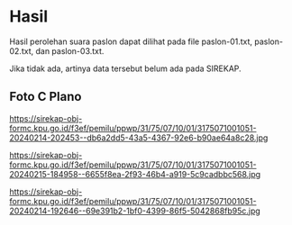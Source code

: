 # Hasil

Hasil perolehan suara paslon dapat dilihat pada file paslon-01.txt, paslon-02.txt, dan paslon-03.txt.

Jika tidak ada, artinya data tersebut belum ada pada SIREKAP.

## Foto C Plano

https://sirekap-obj-formc.kpu.go.id/f3ef/pemilu/ppwp/31/75/07/10/01/3175071001051-20240214-202453--db6a2dd5-43a5-4367-92e6-b90ae64a8c28.jpg

https://sirekap-obj-formc.kpu.go.id/f3ef/pemilu/ppwp/31/75/07/10/01/3175071001051-20240215-184958--6655f8ea-2f93-46b4-a919-5c9cadbbc568.jpg

https://sirekap-obj-formc.kpu.go.id/f3ef/pemilu/ppwp/31/75/07/10/01/3175071001051-20240214-192646--69e391b2-1bf0-4399-86f5-5042868fb95c.jpg
